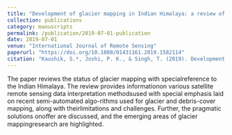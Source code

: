 ```yaml
---
title: "Development of glacier mapping in Indian Himalaya: a review of approaches"
collection: publications
category: manuscripts
permalink: /publication/2019-07-01-publication
date: 2019-07-01
venue: "International Journal of Remote Sensing"
paperurl: "https://doi.org/10.1080/01431161.2019.1582114"
citation: "Kaushik, S.*, Joshi, P. K., & Singh, T. (2019). Development of glacier mapping in Indian Himalaya: a review of approaches. International Journal of Remote Sensing."
---
```


The paper reviews the status of glacier mapping with specialreference to the Indian Himalaya. The review provides informationon various satellite remote sensing data interpretation methodsused with special emphasis laid on recent semi-automated algo-rithms used for glacier and debris-cover mapping, along with theirlimitations and challenges. Further, the pragmatic solutions onoﬀer are discussed, and the emerging areas of glacier mappingresearch are highlighted. 
